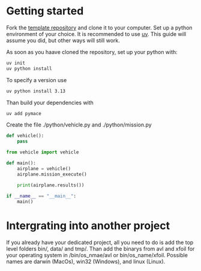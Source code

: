 # Getting started

Fork the [template repository](https://github.com/TheHenrik/mace-template) and clone it to your computer. Set up a python environment of your choice. It is recommended to use [uv](https://docs.astral.sh/uv/). This guide will assume you did, but other ways will still work.

As soon as you haave cloned the repository, set up your python with:
```sh
uv init
uv python install
```

To specify a version use

```sh
uv python install 3.13
```

Than build your dependencies with

```sh
uv add pymace 
```

Create the file ./python/vehicle.py and ./python/mission.py
```py
def vehicle():
    pass
```

```py
from vehicle import vehicle

def main():
    airplane = vehicle()
    airplane.mission_execute()

    print(airplane.results())
    
if __name__ == "__main__":
    main()
```

# Intergrating into another project

If you already have your dedicated project, all you need to do is add the top level folders bin/, data/ and tmp/. Than add the binarys from avl and xfoil for your operating system in /bin/os_nmae/avl or bin/os_name/xfoil. Possible names are darwin (MacOs), win32 (Windows), and linux (Linux). 